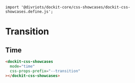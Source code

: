 ```TODOjs script
import '@divriots/dockit-core/css-showcases/dockit-css-showcases.define.js';
```

# Transition

## Time

```html story
<dockit-css-showcases
  mode="time"
  css-props-prefix="--transition"
></dockit-css-showcases>
```
